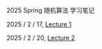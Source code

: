 2025 Spring 随机算法 学习笔记

2025 / 2 / 17, [Lecture 1](lec1.html)

2025 / 2 / 20, [Lecture 2](lec2.html)
